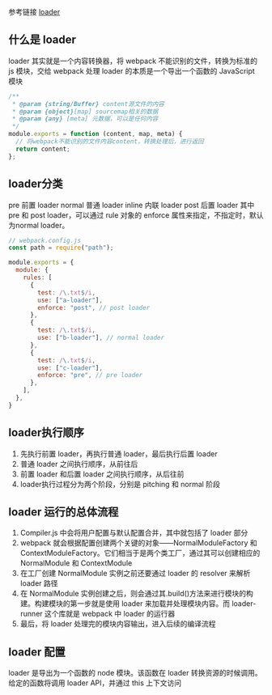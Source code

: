 参考链接 [loader](https://zhuanlan.zhihu.com/p/659040417)
## 什么是 loader

loader 其实就是一个内容转换器，将 webpack 不能识别的文件，转换为标准的 js 模块，交给 webpack 处理
loader 的本质是一个导出一个函数的 JavaScript 模块

```js
/**
 * @param {string/Buffer} content源文件的内容
 * @param {object}[map] sourcemap相关的数据
 * @param {any} [meta] 元数据，可以是任何内容
 */
module.exports = function (content, map, meta) {
  // 将webpack不能识别的文件内容content，转换处理后，进行返回
  return content;
};
```
## loader分类
pre 前置 loader
normal 普通 loader
inline 内联 loader
post 后置 loader
其中 pre 和 post loader，可以通过 rule 对象的 enforce 属性来指定，不指定时，默认为normal loader。

```js
// webpack.config.js
const path = require("path");

module.exports = {
  module: {
    rules: [
      {
        test: /\.txt$/i,
        use: ["a-loader"],
        enforce: "post", // post loader
      },
      {
        test: /\.txt$/i,
        use: ["b-loader"], // normal loader
      },
      {
        test: /\.txt$/i,
        use: ["c-loader"],
        enforce: "pre", // pre loader
      },
    ],
  },
}
```
## loader执行顺序
1. 先执行前置 loader，再执行普通 loader，最后执行后置 loader
2. 普通 loader 之间执行顺序，从前往后
3. 前置 loader 和后置 loader 之间执行顺序，从后往前
4. loader执行过程分为两个阶段，分别是 pitching 和 normal 阶段
## loader 运行的总体流程

1. Compiler.js 中会将用户配置与默认配置合并，其中就包括了 loader 部分
2. webpack 就会根据配置创建两个关键的对象——NormalModuleFactory 和 ContextModuleFactory。它们相当于是两个类工厂，通过其可以创建相应的 NormalModule 和 ContextModule
3. 在工厂创建 NormalModule 实例之前还要通过 loader 的 resolver 来解析 loader 路径
4. 在 NormalModule 实例创建之后，则会通过其.build()方法来进行模块的构建。构建模块的第一步就是使用 loader 来加载并处理模块内容。而 loader-runner 这个库就是 webpack 中 loader 的运行器
5. 最后，将 loader 处理完的模块内容输出，进入后续的编译流程

## loader 配置

loader 是导出为一个函数的 node 模块。该函数在 loader 转换资源的时候调用。给定的函数将调用 loader API，并通过 this 上下文访问
